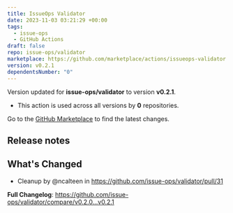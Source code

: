 ```yaml
---
title: IssueOps Validator
date: 2023-11-03 03:21:29 +00:00
tags:
  - issue-ops
  - GitHub Actions
draft: false
repo: issue-ops/validator
marketplace: https://github.com/marketplace/actions/issueops-validator
version: v0.2.1
dependentsNumber: "0"
---
```



Version updated for **issue-ops/validator** to version **v0.2.1**.
- This action is used across all versions by **0** repositories.

Go to the [GitHub Marketplace](https://github.com/marketplace/actions/issueops-validator) to find the latest changes.

## Release notes

## What's Changed
* Cleanup by @ncalteen in https://github.com/issue-ops/validator/pull/31


**Full Changelog**: https://github.com/issue-ops/validator/compare/v0.2.0...v0.2.1
